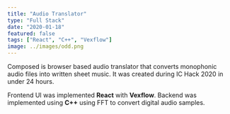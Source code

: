 ```yaml
---
title: "Audio Translator"
type: "Full Stack"
date: "2020-01-18"
featured: false
tags: ["React", "C++", "Vexflow"]
image: ../images/odd.png
---
```


Composed is browser based audio translator that converts monophonic audio files into written sheet music. It was created during IC Hack 2020 in under 24 hours.

Frontend UI was implemented **React** with **Vexflow**. Backend was implemented using **C++** using FFT to convert digital audio samples.